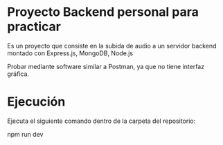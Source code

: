 # Proyecto Backend personal para practicar
Es un proyecto que consiste en la subida de audio a un servidor backend montado con Express.js, MongoDB, Node.js

Probar mediante software similar a Postman, ya que no tiene interfaz gráfica.

# Ejecución
Ejecuta el siguiente comando dentro de la carpeta del repositorio: 

npm run dev
